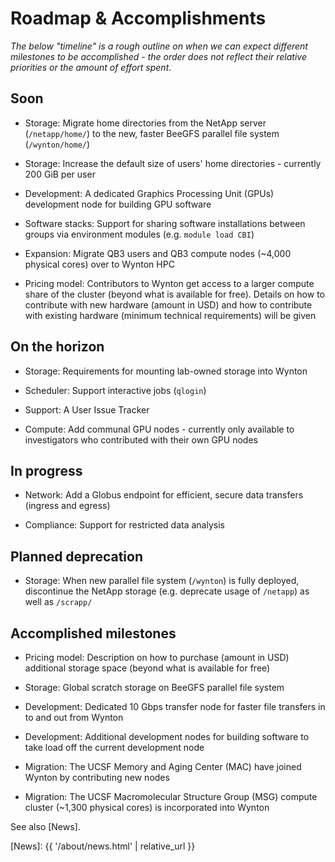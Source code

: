 # Roadmap & Accomplishments

_The below "timeline" is a rough outline on when we can expect different milestones to be accomplished - the order does not reflect their relative priorities or the amount of effort spent_.


## Soon

* Storage: Migrate home directories from the NetApp server (`/netapp/home/`) to the new, faster BeeGFS parallel file system (`/wynton/home/`)

* Storage: Increase the default size of users' home directories - currently 200 GiB per user

* Development: A dedicated Graphics Processing Unit (GPUs) development node for building GPU software

* Software stacks: Support for sharing software installations between groups via environment modules (e.g. `module load CBI`)

* Expansion: Migrate QB3 users and QB3 compute nodes (~4,000 physical cores) over to Wynton HPC

* Pricing model: Contributors to Wynton get access to a larger compute share of the cluster (beyond what is available for free).  Details on how to contribute with new hardware (amount in USD) and how to contribute with existing hardware (minimum technical requirements) will be given


## On the horizon

* Storage: Requirements for mounting lab-owned storage into Wynton

* Scheduler: Support interactive jobs (`qlogin`)

* Support: A User Issue Tracker

* Compute: Add communal GPU nodes - currently only available to investigators who contributed with their own GPU nodes


## In progress

* Network: Add a Globus endpoint for efficient, secure data transfers (ingress and egress)

* Compliance: Support for restricted data analysis


## Planned deprecation

* Storage: When new parallel file system (`/wynton`) is fully deployed, discontinue the NetApp storage (e.g. deprecate usage of `/netapp`) as well as `/scrapp/`


## Accomplished milestones

* Pricing model: Description on how to purchase (amount in USD) additional storage space (beyond what is available for free)

* Storage: Global scratch storage on BeeGFS parallel file system

* Development: Dedicated 10 Gbps transfer node for faster file transfers in to and out from Wynton

* Development: Additional development nodes for building software to take load off the current development node

* Migration: The UCSF Memory and Aging Center (MAC) have joined Wynton by contributing new nodes

* Migration: The UCSF Macromolecular Structure Group (MSG) compute cluster (~1,300 physical cores) is incorporated into Wynton

See also [News].



[QB3]: https://salilab.org/qb3cluster/
[BeeGFS]: https://www.beegfs.io/
[Globus]: https://www.globus.org/
[News]: {{ '/about/news.html' | relative_url }}
